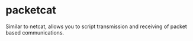 packetcat
=========

Similar to netcat, allows you to script transmission and receiving of packet based communications.
